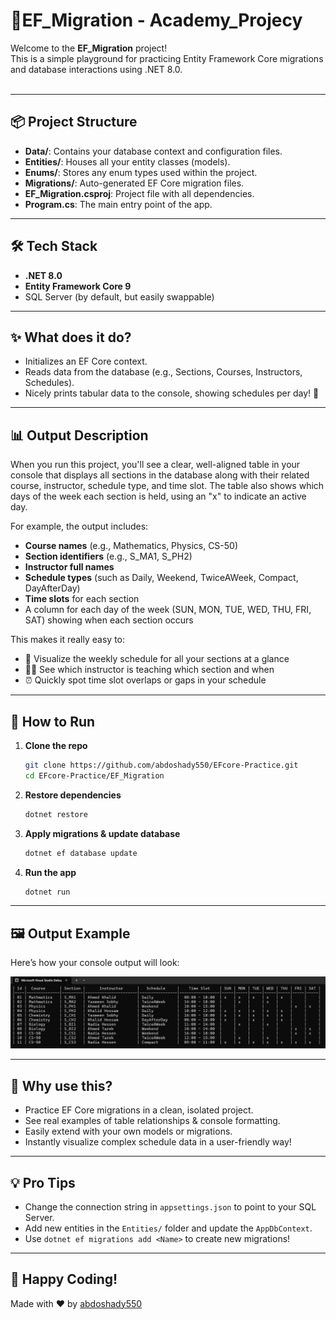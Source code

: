 # 🚀EF_Migration - Academy_Projecy

Welcome to the **EF_Migration** project!  
This is a simple playground for practicing Entity Framework Core migrations and database interactions using .NET 8.0.  
<br>

---

## 📦 Project Structure

- **Data/**: Contains your database context and configuration files.
- **Entities/**: Houses all your entity classes (models).
- **Enums/**: Stores any enum types used within the project.
- **Migrations/**: Auto-generated EF Core migration files.
- **EF_Migration.csproj**: Project file with all dependencies.
- **Program.cs**: The main entry point of the app.

---

## 🛠️ Tech Stack

- **.NET 8.0**  
- **Entity Framework Core 9**  
- SQL Server (by default, but easily swappable)

---

## ✨ What does it do?

- Initializes an EF Core context.
- Reads data from the database (e.g., Sections, Courses, Instructors, Schedules).
- Nicely prints tabular data to the console, showing schedules per day! 📅

---

## 📊 Output Description

When you run this project, you'll see a clear, well-aligned table in your console that displays all sections in the database along with their related course, instructor, schedule type, and time slot. The table also shows which days of the week each section is held, using an "x" to indicate an active day. 

For example, the output includes:
- **Course names** (e.g., Mathematics, Physics, CS-50)
- **Section identifiers** (e.g., S_MA1, S_PH2)
- **Instructor full names**
- **Schedule types** (such as Daily, Weekend, TwiceAWeek, Compact, DayAfterDay)
- **Time slots** for each section
- A column for each day of the week (SUN, MON, TUE, WED, THU, FRI, SAT) showing when each section occurs

This makes it really easy to:
- 📅 Visualize the weekly schedule for all your sections at a glance
- 👨‍🏫 See which instructor is teaching which section and when
- ⏰ Quickly spot time slot overlaps or gaps in your schedule

---

## 🚦 How to Run

1. **Clone the repo**  
   ```sh
   git clone https://github.com/abdoshady550/EFcore-Practice.git
   cd EFcore-Practice/EF_Migration
   ```

2. **Restore dependencies**  
   ```sh
   dotnet restore
   ```

3. **Apply migrations & update database**  
   ```sh
   dotnet ef database update
   ```

4. **Run the app**  
   ```sh
   dotnet run
   ```

---

## 🖼️ Output Example

Here’s how your console output will look:

![image1](https://github.com/abdoshady550/EFcore-Practice/blob/master/EF_Migration/Screenshot%202025-06-13%20144305.png?raw=true)

---

## 🤩 Why use this?

- Practice EF Core migrations in a clean, isolated project.
- See real examples of table relationships & console formatting.
- Easily extend with your own models or migrations.
- Instantly visualize complex schedule data in a user-friendly way!

---

## 💡 Pro Tips

- Change the connection string in `appsettings.json` to point to your SQL Server.
- Add new entities in the `Entities/` folder and update the `AppDbContext`.
- Use `dotnet ef migrations add <Name>` to create new migrations!

---

## 🙌 Happy Coding!

Made with ❤️ by [abdoshady550](https://github.com/abdoshady550)
